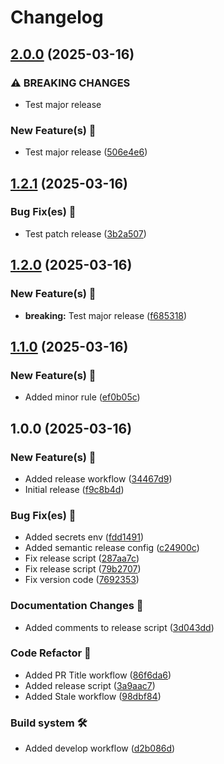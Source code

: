 # Changelog

## [2.0.0](https://github.com/Katulos/apk-semantic-release/compare/v1.2.1...v2.0.0) (2025-03-16)

### ⚠ BREAKING CHANGES

* Test major release

### New Feature(s) 🚀

* Test major release ([506e4e6](https://github.com/Katulos/apk-semantic-release/commit/506e4e6193e0a411bcf1b22797c91488b5e67049))

## [1.2.1](https://github.com/Katulos/apk-semantic-release/compare/v1.2.0...v1.2.1) (2025-03-16)

### Bug Fix(es) 🐛️

* Test patch release ([3b2a507](https://github.com/Katulos/apk-semantic-release/commit/3b2a50750a9f4ae2348b615e104ad5ef7e6fa1fd))

## [1.2.0](https://github.com/Katulos/apk-semantic-release/compare/v1.1.0...v1.2.0) (2025-03-16)

### New Feature(s) 🚀

* **breaking:** Test major release ([f685318](https://github.com/Katulos/apk-semantic-release/commit/f68531891735b28027fcb9c5bb3cdb5348a20809))

## [1.1.0](https://github.com/Katulos/apk-semantic-release/compare/v1.0.0...v1.1.0) (2025-03-16)

### New Feature(s) 🚀

* Added  minor rule ([ef0b05c](https://github.com/Katulos/apk-semantic-release/commit/ef0b05cca18c324506e0262928ae15a645cf22ab))

## 1.0.0 (2025-03-16)

### New Feature(s) 🚀

* Added release workflow ([34467d9](https://github.com/Katulos/apk-semantic-release/commit/34467d9d406c549aa70219879aca6e0d66cf6dd2))
* Initial release ([f9c8b4d](https://github.com/Katulos/apk-semantic-release/commit/f9c8b4da74663f7078c55a2594de589c1787c2bb))

### Bug Fix(es) 🐛️

* Added secrets env ([fdd1491](https://github.com/Katulos/apk-semantic-release/commit/fdd149153e725e38d527a98883af41bccd57b0ff))
* Added semantic release config ([c24900c](https://github.com/Katulos/apk-semantic-release/commit/c24900c221c9bb2820de9b9cee0d9e65846e5857))
* Fix release script ([287aa7c](https://github.com/Katulos/apk-semantic-release/commit/287aa7c131d580d84c97b83c6a25748283bad808))
* Fix release script ([79b2707](https://github.com/Katulos/apk-semantic-release/commit/79b2707eacaa096f2cc078e06fb5de3331a17bd7))
* Fix version code ([7692353](https://github.com/Katulos/apk-semantic-release/commit/7692353bf5884c68f05f023395251701ed316f80))

### Documentation Changes 📝

* Added comments to release script ([3d043dd](https://github.com/Katulos/apk-semantic-release/commit/3d043ddc7841fb30c345175eaab10dedef7c6b94))

### Code Refactor 💅

* Added PR Title workflow ([86f6da6](https://github.com/Katulos/apk-semantic-release/commit/86f6da6d11f50da999f98b87293eb0392e3203ed))
* Added release script ([3a9aac7](https://github.com/Katulos/apk-semantic-release/commit/3a9aac7cc06a6e6a750a004a1e8c2120830e21f1))
* Added Stale workflow ([98dbf84](https://github.com/Katulos/apk-semantic-release/commit/98dbf841cd7c564bf7e4db833b1e6a5280b206b6))

### Build system 🛠️

* Added develop workflow ([d2b086d](https://github.com/Katulos/apk-semantic-release/commit/d2b086dc066b2ff1dd6e098d142e2bea15c6f3fa))
